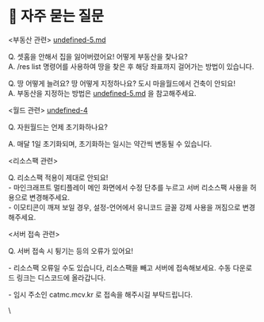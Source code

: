 # 🤔 자주 묻는 질문

<부동산 관련> [undefined-5.md](../undefined-1/undefined-5.md "mention")

Q. 셋홈을 안해서 집을 잃어버렸어요! 어떻게 부동산을 찾나요?\
A. /res list 명령어를 사용하여 땅을 찾은 후 해당 좌표까지 걸어가는 방법이 있습니다.

Q. 땅 어떻게 늘려요? 땅 어떻게 지정하나요? 도시 마을월드에서 건축이 안되요!\
A. 부동산을 지정하는 방법은 [undefined-5.md](../undefined-1/undefined-5.md "mention") 을 참고해주세요.



<월드 관련> [undefined-4](../undefined-4/ "mention")&#x20;

Q. 자원월드는 언제 초기화하나요?&#x20;

A. 매달 1일 초기화되며, 초기화하는 일시는 약간씩 변동될 수 있습니다.



<리소스팩 관련>

Q. 리소스팩 적용이 제대로 안되요!\
\- 마인크래프트 멀티플레이 메인 화면에서 수정 단추를 누르고 서버 리소스팩 사용을 허용으로 변경해주세요.\
\-  이모티콘이 깨져 보일 경우, 설정-언어에서 유니코드 글꼴 강제 사용을 꺼짐으로 변경해주세요.

<서버 접속 관련>

Q. 서버 접속 시 튕기는 등의 오류가 있어요!

\- 리소스팩 오류일 수도 있습니다, 리소스팩을 빼고 서버에 접속해보세요. 수동 다운로드 링크는 디스코드에 올라갑니다.

\- 임시 주소인 catmc.mcv.kr 로 접속을 해주시길 부탁드립니다.

\
